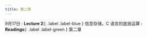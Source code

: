 ```yaml
---
title: 第二周
---
```


9月17日
: **Lecture 2**{: .label .label-blue } 信息存储，C 语言的底层运算
: **Readings**{: .label .label-green } 第二章